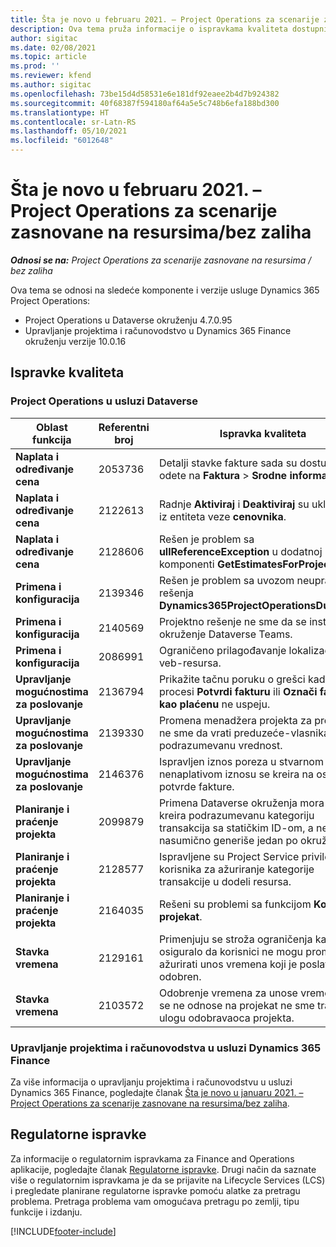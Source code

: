 ```yaml
---
title: Šta je novo u februaru 2021. – Project Operations za scenarije zasnovane na resursima/bez zaliha
description: Ova tema pruža informacije o ispravkama kvaliteta dostupnim u izdanju usluge Project Operations za februar 2021. za scenarije zasnovane na resursima/bez zaliha.
author: sigitac
ms.date: 02/08/2021
ms.topic: article
ms.prod: ''
ms.reviewer: kfend
ms.author: sigitac
ms.openlocfilehash: 73be15d4d58531e6e181df92eaee2b4d7b924382
ms.sourcegitcommit: 40f68387f594180af64a5e5c748b6efa188bd300
ms.translationtype: HT
ms.contentlocale: sr-Latn-RS
ms.lasthandoff: 05/10/2021
ms.locfileid: "6012648"
---
```

# <a name="whats-new-february-2021---project-operations-for-resourcenon-stocked-based-scenarios"></a>Šta je novo u februaru 2021. – Project Operations za scenarije zasnovane na resursima/bez zaliha

_**Odnosi se na:** Project Operations za scenarije zasnovane na resursima / bez zaliha_

Ova tema se odnosi na sledeće komponente i verzije usluge Dynamics 365 Project Operations:

- Project Operations u Dataverse okruženju 4.7.0.95
- Upravljanje projektima i računovodstvo u Dynamics 365 Finance okruženju verzije 10.0.16 

## <a name="quality-updates"></a>Ispravke kvaliteta

### <a name="project-operations-on-dataverse"></a>Project Operations u usluzi Dataverse

| **Oblast funkcija** | **Referentni broj** | **Ispravka kvaliteta** |
| --- | --- | --- |
| **Naplata i određivanje cena** | 2053736 | Detalji stavke fakture sada su dostupni ako odete na **Faktura** > **Srodne informacije**. |
| **Naplata i određivanje cena** | 2122613 | Radnje **Aktiviraj** i **Deaktiviraj** su uklonjene iz entiteta veze **cenovnika**. |
| **Naplata i određivanje cena** | 2128606 | Rešen je problem sa **ullReferenceException** u dodatnoj komponenti **GetEstimatesForProject**. |
| **Primena i konfiguracija** | 2139346 | Rešen je problem sa uvozom neupravljanog rešenja **Dynamics365ProjectOperationsDualWrite**. |
| **Primena i konfiguracija** | 2140569 | Projektno rešenje ne sme da se instalira u okruženje Dataverse Teams. |
| **Primena i konfiguracija** | 2086991 | Ograničeno prilagođavanje lokalizacije veb-resursa. |
| **Upravljanje mogućnostima za poslovanje** | 2136794 | Prikažite tačnu poruku o grešci kada procesi **Potvrdi fakturu** ili **Označi fakturu kao plaćenu** ne uspeju. |
| **Upravljanje mogućnostima za poslovanje** | 2139330 | Promena menadžera projekta za projekat ne sme da vrati preduzeće-vlasnika na podrazumevanu vrednost. |
| **Upravljanje mogućnostima za poslovanje** | 2146376 | Ispravljen iznos poreza u stvarnom nenaplativom iznosu se kreira na osnovu potvrde fakture. |
| **Planiranje i praćenje projekta** | 2099879 | Primena Dataverse okruženja mora da kreira podrazumevanu kategoriju transakcija sa statičkim ID-om, a ne da nasumično generiše jedan po okruženju. |
| **Planiranje i praćenje projekta** | 2128577 | Ispravljene su Project Service privilegije korisnika za ažuriranje kategorije transakcije u dodeli resursa. |
| **Planiranje i praćenje projekta** | 2164035 | Rešeni su problemi sa funkcijom **Kopiraj projekat**. |
| **Stavka vremena** | 2129161 | Primenjuju se stroža ograničenja kako bi se osiguralo da korisnici ne mogu promeniti i ažurirati unos vremena koji je poslat ili odobren. |
| **Stavka vremena** | 2103572 | Odobrenje vremena za unose vremena koji se ne odnose na projekat ne sme tražiti ulogu odobravaoca projekta. |

### <a name="project-management-and-accounting-in-dynamics-365-finance"></a>Upravljanje projektima i računovodstva u usluzi Dynamics 365 Finance 

Za više informacija o upravljanju projektima i računovodstvu u usluzi Dynamics 365 Finance, pogledajte članak [Šta je novo u januaru 2021. – Project Operations za scenarije zasnovane na resursima/bez zaliha](whats-new-jan-2021-resource-based.md).


## <a name="regulatory-updates"></a>Regulatorne ispravke

Za informacije o regulatornim ispravkama za Finance and Operations aplikacije, pogledajte članak [Regulatorne ispravke](/dynamics365/finance/localizations/regulatory-updates). Drugi način da saznate više o regulatornim ispravkama je da se prijavite na Lifecycle Services (LCS) i pregledate planirane regulatorne ispravke pomoću alatke za pretragu problema. Pretraga problema vam omogućava pretragu po zemlji, tipu funkcije i izdanju.


[!INCLUDE[footer-include](../includes/footer-banner.md)]